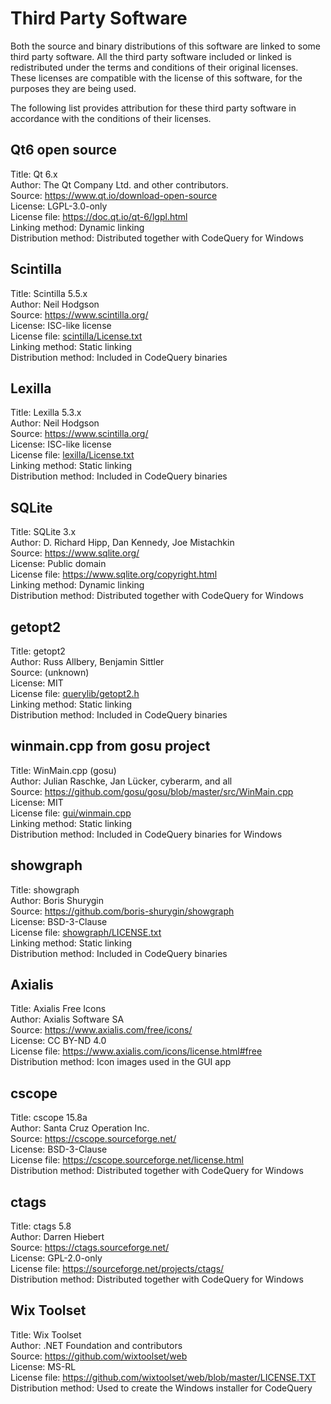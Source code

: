 Third Party Software
====================

Both the source and binary distributions of this software are linked to some 
third party software. All the third party software included or linked is 
redistributed under the terms and conditions of their original licenses.
These licenses are compatible with the license of this software, 
for the purposes they are being used.

The following list provides attribution for these third party software
in accordance with the conditions of their licenses.

Qt6 open source
---------------
Title: Qt 6.x     
Author: The Qt Company Ltd. and other contributors.     
Source: https://www.qt.io/download-open-source     
License: LGPL-3.0-only     
License file: https://doc.qt.io/qt-6/lgpl.html     
Linking method: Dynamic linking       
Distribution method: Distributed together with CodeQuery for Windows

Scintilla
---------
Title: Scintilla 5.5.x     
Author: Neil Hodgson     
Source: https://www.scintilla.org/     
License: ISC-like license     
License file: [scintilla/License.txt](scintilla/License.txt)       
Linking method: Static linking       
Distribution method: Included in CodeQuery binaries

Lexilla
-------
Title: Lexilla 5.3.x     
Author: Neil Hodgson     
Source: https://www.scintilla.org/     
License: ISC-like license     
License file: [lexilla/License.txt](lexilla/License.txt)       
Linking method: Static linking         
Distribution method: Included in CodeQuery binaries

SQLite
-------
Title: SQLite 3.x     
Author: D. Richard Hipp, Dan Kennedy, Joe Mistachkin     
Source: https://www.sqlite.org/     
License: Public domain     
License file: https://www.sqlite.org/copyright.html     
Linking method: Dynamic linking         
Distribution method: Distributed together with CodeQuery for Windows

getopt2
-------
Title: getopt2     
Author: Russ Allbery, Benjamin Sittler     
Source: (unknown)     
License: MIT      
License file: [querylib/getopt2.h](querylib/getopt2.h)     
Linking method: Static linking       
Distribution method: Included in CodeQuery binaries

winmain.cpp from gosu project
-----------------------------
Title: WinMain.cpp (gosu)      
Author: Julian Raschke, Jan Lücker, cyberarm, and all       
Source: https://github.com/gosu/gosu/blob/master/src/WinMain.cpp       
License: MIT      
License file: [gui/winmain.cpp](gui/winmain.cpp)       
Linking method: Static linking       
Distribution method: Included in CodeQuery binaries for Windows

showgraph
---------
Title: showgraph     
Author: Boris Shurygin     
Source: https://github.com/boris-shurygin/showgraph     
License: BSD-3-Clause     
License file: [showgraph/LICENSE.txt](showgraph/LICENSE.txt)      
Linking method: Static linking         
Distribution method: Included in CodeQuery binaries

Axialis
-------
Title: Axialis Free Icons     
Author: Axialis Software SA     
Source: https://www.axialis.com/free/icons/     
License: CC BY-ND 4.0     
License file: https://www.axialis.com/icons/license.html#free       
Distribution method: Icon images used in the GUI app

cscope
------
Title: cscope 15.8a     
Author: Santa Cruz Operation Inc.     
Source: https://cscope.sourceforge.net/      
License: BSD-3-Clause     
License file: https://cscope.sourceforge.net/license.html        
Distribution method: Distributed together with CodeQuery for Windows

ctags
-----
Title: ctags 5.8      
Author: Darren Hiebert       
Source: https://ctags.sourceforge.net/       
License: GPL-2.0-only        
License file: https://sourceforge.net/projects/ctags/         
Distribution method: Distributed together with CodeQuery for Windows

Wix Toolset
-----------
Title: Wix Toolset     
Author: .NET Foundation and contributors     
Source: https://github.com/wixtoolset/web      
License: MS-RL      
License file: https://github.com/wixtoolset/web/blob/master/LICENSE.TXT         
Distribution method: Used to create the Windows installer for CodeQuery

